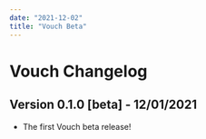 ```yaml
---
date: "2021-12-02"
title: "Vouch Beta"
---
```


# Vouch Changelog


## Version 0.1.0 [beta] - 12/01/2021
* The first Vouch beta release!
